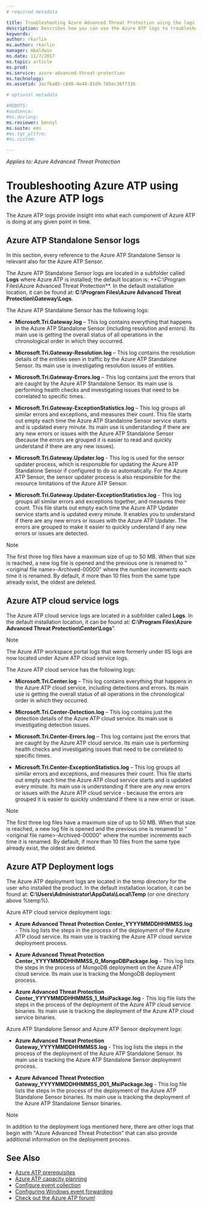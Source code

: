 ```yaml
---
# required metadata

title: Troubleshooting Azure Advanced Threat Protection using the logs | Microsoft Docs
description: Describes how you can use the Azure ATP logs to troubleshoot issues
keywords:
author: rkarlin
ms.author: rkarlin
manager: mbaldwin
ms.date: 11/7/2017
ms.topic: article
ms.prod:
ms.service: azure-advanced-threat-protection
ms.technology:
ms.assetid: 3acfba05-c8d8-4e44-81d9-785ec36ff336

# optional metadata

#ROBOTS:
#audience:
#ms.devlang:
ms.reviewer: bennyl
ms.suite: ems
#ms.tgt_pltfrm:
#ms.custom:

---
```


*Applies to: Azure Advanced Threat Protection*



# Troubleshooting Azure ATP using the Azure ATP logs
The Azure ATP logs provide insight into what each component of Azure ATP is doing at any given point in time.

## Azure ATP Standalone Sensor logs
In this section, every reference to the Azure ATP Standalone Sensor is relevant also for the Azure ATP Sensor. 

The Azure ATP Standalone Sensor logs are located in a subfolder called **Logs** where Azure ATP is installed; the default location is: **C:\Program Files\Azure Advanced Threat Protection\**. In the default installation location, it can be found at: **C:\Program Files\Azure Advanced Threat Protection\Gateway\Logs**.

The Azure ATP Standalone Sensor has the following logs:

-   **Microsoft.Tri.Gateway.log** – This log contains everything that happens in the Azure ATP Standalone Sensor (including resolution and errors). Its main use is getting the overall status of all operations in the chronological order in which they occurred.

-   **Microsoft.Tri.Gateway-Resolution.log** – This log contains the resolution details of the entities seen in traffic by the Azure ATP Standalone Sensor. Its main use is investigating resolution issues of entities.

-   **Microsoft.Tri.Gateway-Errors.log** – This log contains just the errors that are caught by the Azure ATP Standalone Sensor. Its main use is performing health checks and investigating issues that need to be correlated to specific times.

-   **Microsoft.Tri.Gateway-ExceptionStatistics.log** – This log groups all similar errors and exceptions, and measures their count.
    This file starts out  empty each time the Azure ATP Standalone Sensor service starts and is updated every minute. Its main use is understanding if there are any new errors or issues with the Azure ATP Standalone Sensor (because the errors are grouped it is easier to read and quickly understand if there are any new issues).
-	**Microsoft.Tri.Gateway.Updater.log** - This log is used for the sensor updater process, which is responsible for updating the Azure ATP Standalone Sensor if configured to do so automatically. 
For the Azure ATP Sensor, the sensor updater process is also responsible  for the resource limitations of the Azure ATP Sensor.
-	**Microsoft.Tri.Gateway.Updater-ExceptionStatistics.log** - This log groups all similar errors and exceptions together, and measures their count. This file starts out empty each time the Azure ATP Updater service starts and is updated every minute. It enables you to understand if there are any new errors or issues with the Azure ATP Updater. The errors are grouped to make it easier to quickly understand if any new errors or issues are detected.

> [!NOTE]
> The first three log files have a maximum size of up to 50 MB. When that size is reached, a new log file is opened and the previous one is renamed to "&lt;original file name&gt;-Archived-00000" where the number increments each time it is renamed. By default, if more than 10 files from the same type already exist, the oldest are deleted.

## Azure ATP cloud service logs
The Azure ATP cloud service logs are located in a subfolder called **Logs**. In the default installation location, it can be found at: **C:\Program Files\Azure Advanced Threat Protection\Center\Logs**".
> [!Note]
> The Azure ATP workspace portal logs that were formerly under IIS logs are now located under Azure ATP cloud service logs.

The Azure ATP cloud service has the following logs:

-   **Microsoft.Tri.Center.log** – This log contains everything that happens in the Azure ATP cloud service, including detections and errors. Its main use is getting the overall status of all operations in the chronological order in which they occurred.

-   **Microsoft.Tri.Center-Detection.log** – This log contains just the detection details of the Azure ATP cloud service. Its main use is investigating detection issues.

-   **Microsoft.Tri.Center-Errors.log** – This log contains just the errors that are caught by the Azure ATP cloud service. Its main use is performing health checks and investigating issues that need to be correlated to specific times.

-   **Microsoft.Tri.Center-ExceptionStatistics.log** – This log groups all similar errors and exceptions, and measures their count.
    This file starts out empty each time the Azure ATP cloud service starts and is updated every minute. Its main use is understanding if there are any new errors or issues with the Azure ATP cloud service - because the errors are grouped it is easier to quickly understand if there is a new error or issue.

> [!NOTE]
> The first three log files have a maximum size of up to 50 MB. When that size is reached, a new log file is opened and the previous one is renamed to "&lt;original file name&gt;-Archived-00000" where the number increments each time it is renamed. By default, if more than 10 files from the same type already exist, the oldest are deleted.


## Azure ATP Deployment logs
The Azure ATP deployment logs are located in the temp directory for the user who installed the product. In the default installation location, it can be found at: **C:\Users\Administrator\AppData\Local\Temp** (or one directory above %temp%).

Azure ATP cloud service deployment logs:

-   **Azure Advanced Threat Protection Center_YYYYMMDDHHMMSS.log** - This log lists the steps in the process of the deployment of the Azure ATP cloud service. Its main use is tracking the Azure ATP cloud service deployment process.

-   **Azure Advanced Threat Protection Center_YYYYMMDDHHMMSS_0_MongoDBPackage.log** - This log lists the steps in the process of MongoDB deployment on the Azure ATP cloud service. Its main use is tracking the MongoDB deployment process.

-   **Azure Advanced Threat Protection Center_YYYYMMDDHHMMSS_1_MsiPackage.log** - This log file lists the steps in the process of the deployment of the Azure ATP cloud service binaries. Its main use is tracking the deployment of the Azure ATP cloud service binaries.

Azure ATP Standalone Sensor and Azure ATP Sensor deployment logs:

-   **Azure Advanced Threat Protection Gateway_YYYYMMDDHHMMSS.log** - This log lists the steps in the process of the deployment of the Azure ATP Standalone Sensor. Its main use is tracking the Azure ATP Standalone Sensor deployment process.

-   **Azure Advanced Threat Protection Gateway_YYYYMMDDHHMMSS_001_MsiPackage.log** - This log file lists the steps in the process of the deployment of the Azure ATP Standalone Sensor binaries. Its main use is tracking the deployment of the Azure ATP Standalone Sensor binaries.


> [!NOTE] 
> In addition to the deployment logs mentioned here, there are other logs that begin with "Azure Advanced Threat Protection" that can also provide additional information on the deployment process.


## See Also
- [Azure ATP prerequisites](ata-prerequisites.md)
- [Azure ATP capacity planning](ata-capacity-planning.md)
- [Configure event collection](configure-event-collection.md)
- [Configuring Windows event forwarding](configure-event-collection.md#configuring-windows-event-forwarding)
- [Check out the Azure ATP forum!](https://social.technet.microsoft.com/Forums/security/home?forum=mata)
